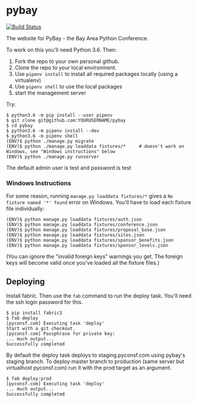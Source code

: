 # pybay

[![Build Status](https://travis-ci.org/pybay/pybay.svg)](https://travis-ci.org/pybay)

The website for PyBay - the Bay Area Python Conference.

To work on this you'll need Python 3.6. Then:

1. Fork the repo to your own personal github.
2. Clone the repo to your local environment.
3. Use `pipenv install` to install all required packages locally (using a virtualenv)
4. Use `pipenv shell` to use the local packages
5. start the management server

Try:

    $ python3.6 -m pip install --user pipenv
    $ git clone git@github.com:YOURUSERNAME/pybay
    $ cd pybay
    $ python3.6 -m pipenv install --dev
    $ python3.6 -m pipenv shell
    (ENV)$ python ./manage.py migrate
    (ENV)$ python ./manage.py loaddata fixtures/*     # doesn't work on Windows, see "Windows instructions" below
    (ENV)$ python ./manage.py runserver

The default admin user is test and password is test

### Windows Instructions

For some reason, running `manage.py loaddata fixtures/*` gives a `No fixture named '*' found` error on Windows. You'll have to load each fixture file individually:

    (ENV)$ python manage.py loaddata fixtures/auth.json
    (ENV)$ python manage.py loaddata fixtures/conference.json
    (ENV)$ python manage.py loaddata fixtures/proposal_base.json
    (ENV)$ python manage.py loaddata fixtures/sites.json
    (ENV)$ python manage.py loaddata fixtures/sponsor_benefits.json
    (ENV)$ python manage.py loaddata fixtures/sponsor_levels.json

(You can ignore the "invalid foreign keys" warnings you get. The foreign keys will become valid once you've loaded all the fixture files.)

## Deploying

Install fabric. Then use the `fab` command to run the deploy
task. You'll need the ssh login password for this.

    $ pip install fabric3
    $ fab deploy
    [pyconsf.com] Executing task 'deploy'
    Start with a git checkout.
    [pyconsf.com] Passphrase for private key:
    ... much output...
    Successfully completed

By default the deploy task deploys to staging.pyconsf.com using pybay's
staging branch.  To deploy master branch to production (same server but
virtualhost pyconsf.com) run it with the prod target as an argument.

    $ fab deploy:prod
    [pyconsf.com] Executing task 'deploy'
    ... much output...
    Successfully completed

